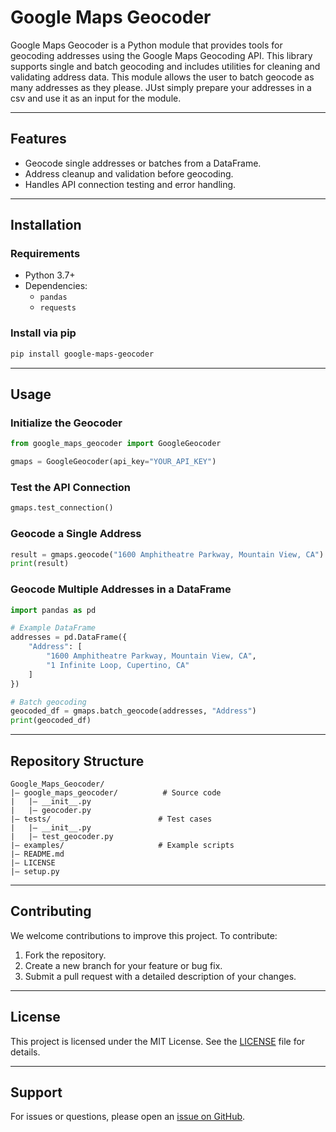 # Google Maps Geocoder

Google Maps Geocoder is a Python module that provides tools for geocoding addresses using the Google Maps Geocoding API. This library supports single and batch geocoding and includes utilities for cleaning and validating address data.  This module allows the user to batch geocode as many addresses as they please.  JUst simply prepare your addresses in a csv and use it as an input for the module. 

---

## Features
- Geocode single addresses or batches from a DataFrame.
- Address cleanup and validation before geocoding.
- Handles API connection testing and error handling.

---

## Installation

### Requirements
- Python 3.7+
- Dependencies:
  - `pandas`
  - `requests`

### Install via pip
```bash
pip install google-maps-geocoder
```

---

## Usage

### Initialize the Geocoder
```python
from google_maps_geocoder import GoogleGeocoder

gmaps = GoogleGeocoder(api_key="YOUR_API_KEY")
```

### Test the API Connection
```python
gmaps.test_connection()
```

### Geocode a Single Address
```python
result = gmaps.geocode("1600 Amphitheatre Parkway, Mountain View, CA")
print(result)
```

### Geocode Multiple Addresses in a DataFrame
```python
import pandas as pd

# Example DataFrame
addresses = pd.DataFrame({
    "Address": [
        "1600 Amphitheatre Parkway, Mountain View, CA",
        "1 Infinite Loop, Cupertino, CA"
    ]
})

# Batch geocoding
geocoded_df = gmaps.batch_geocode(addresses, "Address")
print(geocoded_df)
```

---

## Repository Structure
```
Google_Maps_Geocoder/
|— google_maps_geocoder/          # Source code
|   |— __init__.py
|   |— geocoder.py
|— tests/                        # Test cases
|   |— __init__.py
|   |— test_geocoder.py
|— examples/                     # Example scripts
|— README.md
|— LICENSE
|— setup.py
```

---

## Contributing

We welcome contributions to improve this project. To contribute:
1. Fork the repository.
2. Create a new branch for your feature or bug fix.
3. Submit a pull request with a detailed description of your changes.

---

## License
This project is licensed under the MIT License. See the [LICENSE](LICENSE) file for details.

---

## Support
For issues or questions, please open an [issue on GitHub](https://github.com/yourusername/Google_Maps_Geocoder/issues).

